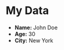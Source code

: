 <!DOCTYPE html>
<html>
<head>
  <title>My Data</title>
</head>
<body>
  <h1>My Data</h1>
  <ul>
    <li><strong>Name:</strong> John Doe</li>
    <li><strong>Age:</strong> 30</li>
    <li><strong>City:</strong> New York</li>
  </ul>
   <script>
    var myData = [
      {name: "John Doe", age: 30, city: "New York"},
      {name: "Jane Doe", age: 25, city: "Los Angeles"},
      {name: "Bob Smith", age: 40, city: "Chicago"}
    ];
    var table=document.createElement("table");
    table.border = 1;
    var tr = table.insertRow(0);
    var th1 = tr.insertCell(0);
    var th2 = tr.insertCell(1);
    var th3 = tr.insertCell(2);
    th1.innerHTML = "Name";
    th2.innerHTML = "Age";
    th3.innerHTML = "City";
     for (var i =0;i<myData.length; i++) {
      var tr = table.insertRow(i+1);
      var td1 = tr.insertCell(0);
      var td2 = tr.insertCell(1);
      var td3 = tr.insertCell(2);
      td1.innerHTML =myData[i].name;
      td2.innerHTML = myData[i].age;
      td3.innerHTML =myData[i].city;
    }    document.body.appendChild(table);
  </script>
</body>
</html>
